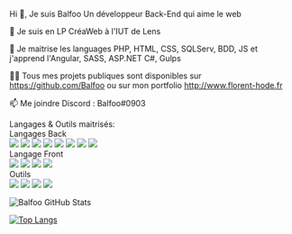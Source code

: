 Hi 👋, Je suis Balfoo
Un développeur Back-End qui aime le web 

🔭 Je suis en LP CréaWeb à l'IUT de Lens

🌱 Je maitrise les languages PHP, HTML, CSS, SQLServ, BDD, JS et j'apprend l'Angular, SASS, ASP.NET C#, Gulps  

👨‍💻 Tous mes projets publiques sont disponibles sur https://github.com/Balfoo ou sur mon portfolio http://www.florent-hode.fr 

📫 Me joindre Discord : Balfoo#0903


Langages & Outils maitrisés:
</br>
Langages Back
</br>
![](https://img.shields.io/badge/Code-React-informational?style=flat&logo=react&color=61DAFB)
![](https://img.shields.io/badge/Code-JavaScript-informational?style=flat&logo=JavaScript&color=F7DF1E)
![](https://img.shields.io/badge/Code-HTML5-informational?style=flat&logo=HTML5&color=E34F26)
![](https://img.shields.io/badge/Code-MySQL-informational?style=flat&logo=MySQL&color=336791)
![](https://img.shields.io/badge/Code-Laravel-informational?style=flat&logo=Laravel&color=FF0000)
![](https://img.shields.io/badge/Code-SQLite-informational?style=flat&logo=SQLite&color=003B57)
![](https://img.shields.io/badge/Code-Angular-informational?style=flat&logo=Angular&color=BB0B0B)
![](https://img.shields.io/badge/Code-ASP.NET-informational?style=flat&logo=ASP.NET&color=#FF8A2BE2)
</br>
Langage Front 
</br>
![](https://img.shields.io/badge/Style-Bootstrap-informational?style=flat&logo=Bootstrap&color=7952B3)
![](https://img.shields.io/badge/Style-CSS3-informational?style=flat&logo=CSS3&color=1572B6)
![](https://img.shields.io/badge/Code-Sass-informational?style=flat&logo=sass&color=#2962ff)
![](https://img.shields.io/badge/Code-Gulp-informational?style=flat&logo=Gulp&color=#F05032)
</br>
Outils
</br>
![](https://img.shields.io/badge/Tools-Figma-informational?style=flat&logo=Figma&color=F24E1E)
![](https://img.shields.io/badge/Tools-Git-informational?style=flat&logo=Git&color=F05032)
![](https://img.shields.io/badge/Tools-GitHub-informational?style=flat&logo=GitHub&color=181717)
![](https://img.shields.io/badge/Tools-GitLab-informational?style=flat&logo=GitLab&color=FF6600)



![Balfoo GitHub Stats](https://github-readme-stats.vercel.app/api?username=Balfoo&show_icons=true)

[![Top Langs](https://github-readme-stats.vercel.app/api/top-langs/?username=Balfoo&layout=compact)](https://github.com/Balfoo)
